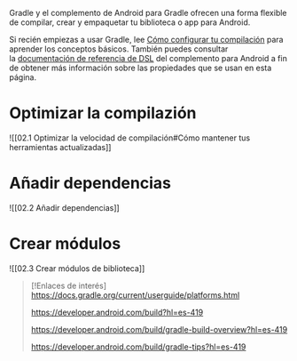 Gradle y el complemento de Android para Gradle ofrecen una forma flexible de compilar, crear y empaquetar tu biblioteca o app para Android. 

Si recién empiezas a usar Gradle, lee [Cómo configurar tu compilación](https://developer.android.com/studio/build?hl=es-419) para aprender los conceptos básicos. También puedes consultar la [documentación de referencia de DSL](https://developer.android.com/reference/tools/gradle-api?hl=es-419) del complemento para Android a fin de obtener más información sobre las propiedades que se usan en esta página.

# Optimizar la compilazión
![[02.1 Optimizar la velocidad de compilación#Cómo mantener tus herramientas actualizadas]]


# Añadir dependencias
![[02.2 Añadir dependencias]]


# Crear módulos
![[02.3 Crear módulos de biblioteca]]

> [!Enlaces de interés]
> https://docs.gradle.org/current/userguide/platforms.html
> 
> https://developer.android.com/build?hl=es-419
> 
> https://developer.android.com/build/gradle-build-overview?hl=es-419
> 
> https://developer.android.com/build/gradle-tips?hl=es-419



